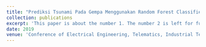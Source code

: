 ```yaml
---
title: "Prediksi Tsunami Pada Gempa Menggunakan Random Forest Classifier"
collection: publications
excerpt: 'This paper is about the number 1. The number 2 is left for future work.'
date: 2019
venue: 'Conference of Electrical Engineering, Telematics, Industrial Technology, and Creative Media (CENTIVE)'
---
```

